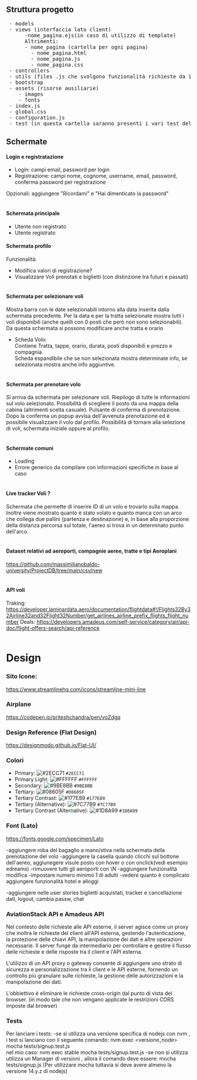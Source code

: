 ## Struttura progetto
<pre>
 - models 
 - views (interfaccia lato client)
      -nome_pagina.ejs(in caso di utilizzo di template)
      Altrimenti:
      - nome_pagina (cartella per ogni pagina)
        - nome_pagina.html
        - nome_pagina.js
        - nome_pagina.css
 - controllers
 - utils (files .js che svolgono funzionalità richieste da intera app)
 - bootstrap
 - assets (risorse ausiliarie)
    - images
    - fonts
 - index.js
 - global.css
 - configuration.js
 - test (in questa cartella saranno presenti i vari test delle user stories)
</pre>

## Schermate
#### Login e registratazione
- Login: campi email, password per login<br/>
- Registrazione: campi nome, cognome, username, email, password, conferma password per registrazione<br/>

Opzionali: aggiungere "Ricordami" e "Hai dimenticato la password"
<br/><br/>

#### Schermata principale
- Utente non registrato
- Utente registrato

#### Schermata profilo
Funzionalità:
- Modifica valori di registrazione?
- Visualizzare Voli prenotati e biglietti (con distinzione tra futuri e passati)
  <br/><br/>

#### Schermata per selezionare voli
Mostra barra con le date selezionabili intorno alla data inserita dalla schermata precedente. Per la data e per la tratta selezionate mostra tutti i voli disponibili (anche quelli con 0 posti che però non sono selezionabili).<br/>
Da questa schermata si possono modificare anche tratta e orario

- Scheda Volo:<br/>
Contiene Tratta, tappe, orario, durata, posti disponibili e prezzo e compagnia.<br/>
  Scheda espandibile che se non selezionata mostra determinate info, se selezionata mostra anche info aggiuntive.
  <br/><br/>

#### Schermata per prenotare volo
Si arriva da schermata per selezionare voli. Riepilogo di tutte le informazioni sul volo selezionato. Possibilità di scegliere il posto da una mappa della cabina (altrimenti scelta casuale). Pulsante di conferma di prenotazione.<br/>
Dopo la conferma un popup avvisa dell'avvenuta prenotazione ed è possibile visualizzare il volo dal profilo. Possibilità di tornare alla selezione di voli, schermata iniziale oppure al profilo.
<br/><br/>

#### Schermate comuni
- Loading
- Errore generico da compilare con informazioni specifiche in base al caso
  <br/><br/>

#### Live tracker Voli ?
Schermata che permette di inserire ID di un volo e trovarlo sulla mappa. Inoltre viene mostrato quanto è stato volato e quanto manca con un arco che collega due pallini (partenza e destinazione) e, in base alla proporzione della distanza percorsa sul totale, l'aereo si trova in un determinato punto dell'arco.
<br/><br/>

#### Dataset relativi ad aeroporti, compagnie aeree, tratte e tipi Aeroplani
https://github.com/massimilianobaldo-university/ProjectDB/tree/main/csv/new
<br/><br/>

#### API voli
Traking: https://developer.laminardata.aero/documentation/flightdata#!/Flights32By32Airline32and32Flight32Number/get_airlines_airline_prefix_flights_flight_number
Deals: https://developers.amadeus.com/self-service/category/air/api-doc/flight-offers-search/api-reference
<br/><br/>

# Design

### Sito Icone:

https://www.streamlinehq.com/icons/streamline-mini-line

### Airplane
https://codepen.io/priteshchandra/pen/voZdgq

### Design Reference (Flat Design)

https://designmodo.github.io/Flat-UI/

### Colori

- Primary: ![#2ECC71](https://placehold.co/30x30/2ECC71/2ECC71.png) `#2ECC71`
- Primary Light: ![#FFFFFF](https://placehold.co/30x30/FFFFFF/FFFFFF.png) `#FFFFFF`
- Secondary: ![#9BE8BB](https://placehold.co/30x30/9BE8BB/9BE8BB.png) `#9BE8BB`
- Tertiary: ![#08605F](https://placehold.co/30x30/08605F/08605F.png) `#08605F`
- Tertiary Contrast: ![#177E89](https://placehold.co/30x30/177E89/177E89.png) `#177E89`
- Tertiary (Alternative): ![#7C77B9](https://placehold.co/30x30/7C77B9/7C77B9.png) `#7C77B9`
- Tertiary Contrast (Alternative): ![#1D8A99](https://placehold.co/30x30/1D8A99/1D8A99.png) `#1D8A99`

### Font (Lato)
https://fonts.google.com/specimen/Lato


-aggiungere roba del bagaglio a mano/stiva nella schermata della prenotazione del volo
-aggiungere la casella quando clicchi sul bottone dell'aereo, aggiunegere visule posto con hover o con onclick(vedi esempio edreams)
-rimuovere tutti gli aeroporti con \N
-aggiungere funzionalità modifica
-impostare numero minimo 1 di adulti
-vedere quanto è complicato aggiungere funzionalità hotel e alloggi

-aggiungere nelle user stories biglietti acquistati, tracker e cancellazione dati, logout, cambia passw, chat

### AviationStack API e Amadeus API
Nel contesto delle richieste alle API esterne, il server agisce come un proxy che inoltra le richieste del client all'API esterna, gestendo l'autenticazione, la protezione delle chiavi API, la manipolazione dei dati e altre operazioni necessarie. Il server funge da intermediario per controllare e gestire il flusso delle richieste e delle risposte tra il client e l'API esterna.

L'utilizzo di un API proxy o gateway consente di aggiungere uno strato di sicurezza e personalizzazione tra il client e le API esterne, fornendo un controllo più granulare sulle richieste, la gestione delle autorizzazioni e la manipolazione dei dati.

L'obbiettivo è eliminare le richieste cross-origin dal punto di vista del browser. (in modo tale che non vengano applicate le restrizioni CORS imposte dal browser)

### Tests
Per lanciare i tests:
-se si utilizza una versione specifica di nodejs con nvm , i test si lanciano con il seguente comando: 
  nvm exec <versione_node> mocha tests/signup.test.js  
  nel mio caso: nvm exec stable mocha tests/signup.test.js 
-se non si utilizza utilizza un Manager di versioni , allora il comando deve essere:
  mocha tests/signup.js (Per utilizzare mocha tuttavia si deve avere almeno la versione 14.y.z di nodejs)
  